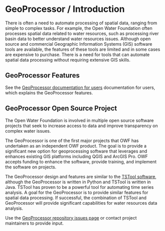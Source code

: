 # GeoProcessor / Introduction #

There is often a need to automate processing of spatial data, ranging from simple to complex tasks.
For example, the Open Water Foundation often processes spatial data related to water resources,
such as processing river basin data to better understand water resources issues.
Although open source and commercial Geographic Information Systems (GIS) software tools are available,
the features of these tools are limited and in some cases are expensive to purchase.
There is a need for tools that can automate spatial data processing without requiring extensive GIS skills.

## GeoProcessor Features ##

See the [GeoProcessor documentation for users](http://learn.openwaterfoundation.org/owf-app-geoprocessor-python-doc-user/)
documentation for users, which explains the GeoProcessor features.

## GeoProcessor Open Source Project ##

The Open Water Foundation is involved in multiple open source software projects that
seek to increase access to data and improve transparency on complex water issues.

The GeoProcessor is one of the first major projects that OWF has undertaken as an independent OWF product.
The goal is to provide a significant new option for geoprocessing software that leverages and enhances
existing GIS platforms including QGIS and ArcGIS Pro.
OWF accepts funding to enhance the software, provide training,
and implement the software on projects.

The GeoProcessor design and features are similar to the
[TSTool software](http://openwaterfoundation.org/software-tools/tstool),
although the GeoProcessor is written in Python and TSTool is written in Java.
TSTool has proven to be a powerful tool for automating time series analysis.
A goal for the GeoProcessor is to provide similar features for spatial data processing.
If successful, the combination of TSTool and GeoProcessor will provide significant capabilities
for water resources data analysis.

Use the [GeoProcessor repository issues page](https://github.com/OpenWaterFoundation/owf-app-geoprocessor-python/issues)
or contact project maintainers to provide input.
